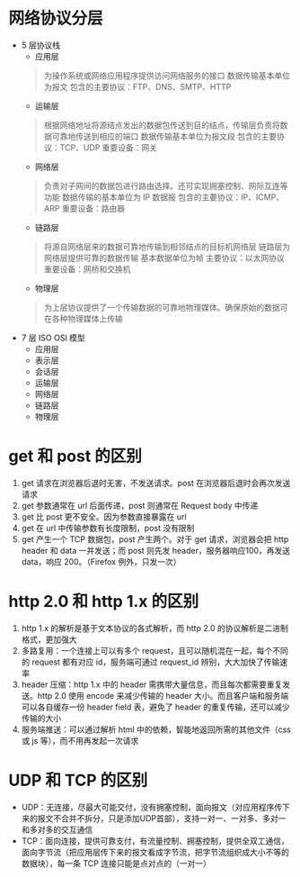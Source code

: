 # 网络协议分层
* 5 层协议栈
    * 应用层
    > 为操作系统或网络应用程序提供访问网络服务的接口
    > 数据传输基本单位为报文
    > 包含的主要协议：FTP、DNS、SMTP、HTTP
    * 运输层
    > 根据网络地址将源结点发出的数据包传送到目的结点，传输层负责将数据可靠地传送到相应的端口
    > 数据传输基本单位为报文段
    > 包含的主要协议：TCP、UDP
    > 重要设备：网关
    * 网络层
    > 负责对子网间的数据包进行路由选择。还可实现拥塞控制、网际互连等功能
    > 数据传输的基本单位为 IP 数据报
    > 包含的主要协议：IP、ICMP、ARP
    > 重要设备：路由器
    * 链路层
    > 将源自网络层来的数据可靠地传输到相邻结点的目标机网络层
    > 链路层为网络层提供可靠的数据传输
    > 基本数据单位为帧
    > 主要协议：以太网协议
    > 重要设备：网桥和交换机
    * 物理层
    > 为上层协议提供了一个传输数据的可靠地物理媒体。确保原始的数据可在各种物理媒体上传输
* 7 层 ISO OSI 模型
    * 应用层
    * 表示层
    * 会话层
    * 运输层
    * 网络层
    * 链路层
    * 物理层



# get 和 post 的区别
1. get 请求在浏览器后退时无害，不发送请求。post 在浏览器后退时会再次发送请求
2. get 参数通常在 url 后面传递，post 则通常在 Request body 中传递
3. get 比 post 更不安全。因为参数直接暴露在 url
4. get 在 url 中传输参数有长度限制，post 没有限制
5. get 产生一个 TCP 数据包，post 产生两个。对于 get 请求，浏览器会把 http header 和 data 一并发送；而 post 则先发 header，服务器响应100，再发送 data，响应 200。（Firefox 例外，只发一次）



# http 2.0 和 http 1.x 的区别
1. http 1.x 的解析是基于文本协议的各式解析，而 http 2.0 的协议解析是二进制格式，更加强大
2. 多路复用：一个连接上可以有多个 request，且可以随机混在一起，每个不同的 request 都有对应 id，服务端可通过 request_id 辨别，大大加快了传输速率
3. header 压缩：http 1.x 中的 header 需携带大量信息，而且每次都需要重复发送。http 2.0 使用 encode 来减少传输的 header 大小。而且客户端和服务端可以各自缓存一份 header field 表，避免了 header 的重复传输，还可以减少传输的大小
4. 服务端推送：可以通过解析 html 中的依赖，智能地返回所需的其他文件（css 或 js 等），而不用再发起一次请求




# UDP 和 TCP 的区别
* UDP：无连接，尽最大可能交付，没有拥塞控制，面向报文（对应用程序传下来的报文不合并不拆分，只是添加UDP首部），支持一对一、一对多、多对一和多对多的交互通信
* TCP：面向连接，提供可靠支付，有流量控制、拥塞控制，提供全双工通信，面向字节流（把应用层传下来的报文看成字节流，把字节流组织成大小不等的数据块），每一条 TCP 连接只能是点对点的（一对一）